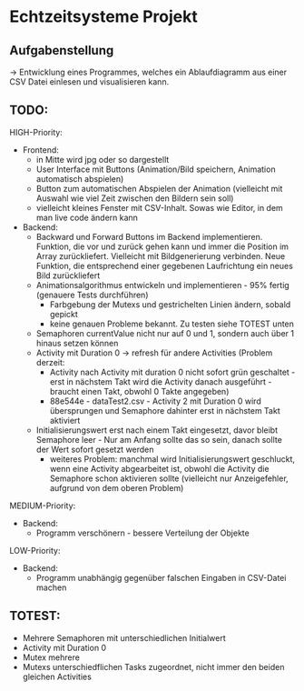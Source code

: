 # Echtzeitsysteme Projekt

## Aufgabenstellung
-> Entwicklung eines Programmes, welches ein Ablaufdiagramm aus einer CSV Datei einlesen und visualisieren kann.

## TODO:
HIGH-Priority:
* Frontend:
    * in Mitte wird jpg oder so dargestellt
    * User Interface mit Buttons (Animation/Bild speichern, Animation automatisch abspielen)
    * Button zum automatischen Abspielen der Animation (vielleicht mit Auswahl wie viel Zeit zwischen den Bildern sein soll)
    * vielleicht kleines Fenster mit CSV-Inhalt. Sowas wie Editor, in dem man live code ändern kann
* Backend:
    * Backward und Forward Buttons im Backend implementieren. Funktion, die vor und zurück gehen kann und immer die Position im Array zurückliefert. Vielleicht
     mit Bildgenerierung verbinden. Neue Funktion, die entsprechend einer gegebenen Laufrichtung ein neues Bild zurückliefert
    * Animationsalgorithmus entwickeln und implementieren - 95% fertig (genauere Tests durchführen)
        * Farbgebung der Mutexs und gestrichelten Linien ändern, sobald gepickt
        * keine genauen Probleme bekannt. Zu testen siehe TOTEST unten
    * Semaphoren currentValue nicht nur auf 0 und 1, sondern auch über 1 hinaus setzen können
    * Activity mit Duration 0 -> refresh für andere Activities (Problem derzeit: 
        * Activity nach Activity mit duration 0 nicht sofort grün geschaltet - erst in nächstem Takt wird die Activity danach ausgeführt - braucht einen Takt, obwohl 0 Takte angegeben)
        * 88e544e - dataTest2.csv - Activity 2 mit Duration 0 wird übersprungen und Semaphore dahinter erst in nächstem Takt aktiviert
    * Initialisierungswert erst nach einem Takt eingesetzt, davor bleibt Semaphore leer - Nur am Anfang sollte das so sein, danach sollte der Wert sofort gesetzt werden
        * weiteres Problem: manchmal wird Initialisierungswert geschluckt, wenn eine Activity abgearbeitet ist, obwohl die Activity die Semaphore schon aktivieren sollte (vielleicht nur Anzeigefehler, aufgrund von dem oberen Problem)

MEDIUM-Priority:
* Backend:
    * Programm verschönern - bessere Verteilung der Objekte

LOW-Priority:
* Backend:
    * Programm unabhängig gegenüber falschen Eingaben in CSV-Datei machen

## TOTEST:
* Mehrere Semaphoren mit unterschiedlichen Initialwert
* Activity mit Duration 0
* Mutex mehrere
* Mutexs unterschiedflichen Tasks zugeordnet, nicht immer den beiden gleichen Activities